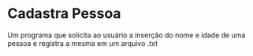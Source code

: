 # Cadastra Pessoa
 Um programa que solicita ao usuário a inserção do nome e idade de uma pessoa e registra a mesma em um arquivo .txt
